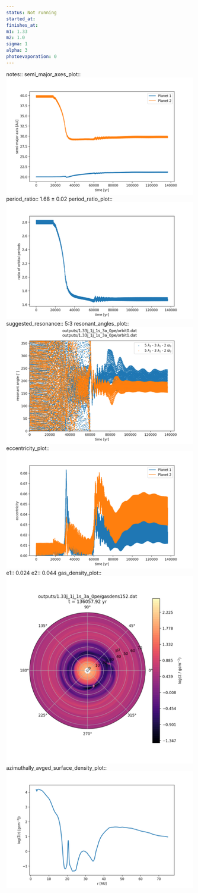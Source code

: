 ```yaml
---
status: Not running
started_at:
finishes_at:
m1: 1.33
m2: 1.0
sigma: 1
alpha: 3
photoevaporation: 0
---
```


notes::
semi_major_axes_plot:: ![semi_major_axes_1.33j_1j_1s_3a_0pe.png](plots/semi_major_axes/semi_major_axes_1.33j_1j_1s_3a_0pe.png)
period_ratio:: 1.68 ± 0.02
period_ratio_plot:: ![period_ratio_1.33j_1j_1s_3a_0pe.png](plots/period_ratio/period_ratio_1.33j_1j_1s_3a_0pe.png)
suggested_resonance:: 5:3
resonant_angles_plot:: ![resonant_angles_1.33j_1j_1s_3a_0pe.png](plots/resonant_angles/resonant_angles_1.33j_1j_1s_3a_0pe.png)
eccentricity_plot:: ![eccentricity_1.33j_1j_1s_3a_0pe.png](plots/eccentricity/eccentricity_1.33j_1j_1s_3a_0pe.png)
e1:: 0.024
e2:: 0.044
gas_density_plot:: ![gas_density_1.33j_1j_1s_3a_0pe.png](plots/gas_density/gas_density_1.33j_1j_1s_3a_0pe.png)
azimuthally_avged_surface_density_plot:: ![azimuthally_avged_surface_density_1.33j_1j_1s_3a_0pe.png](plots/azimuthally_avged_surface_density/azimuthally_avged_surface_density_1.33j_1j_1s_3a_0pe.png)
